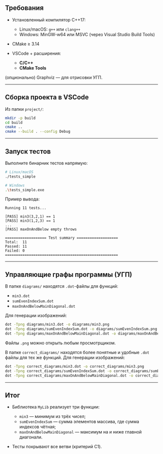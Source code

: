 ## Требования

* Установленный компилятор C++17:

  * Linux/macOS: `g++` или `clang++`
  * Windows: MinGW-w64 или MSVC (через Visual Studio Build Tools)
* CMake ≥ 3.14
* VSCode + расширения:

  * **C/C++**
  * **CMake Tools**

(опционально) Graphviz — для отрисовки УГП.

---

## Сборка проекта в VSCode

Из папки `project/`:

```bash
mkdir -p build
cd build
cmake ..
cmake --build . --config Debug
```

---

##  Запуск тестов

Выполните бинарник тестов напрямую:

```bash
# Linux/macOS
./tests_simple

# Windows
.\tests_simple.exe
```

Пример вывода:

```
Running 11 tests...

[PASS] min3(3,2,1) == 1
[PASS] min3(1,2,3) == 1
...
[PASS] maxOnAndBelow empty throws

=================== Test summary ===================
Total:  11
Passed: 11
Failed: 0
====================================================
```

---

## Управляющие графы программы (УГП)

В папке `diagrams/` находятся `.dot`-файлы для функций:

* `min3.dot`
* `sumEvenIndexSum.dot`
* `maxOnAndBelowMainDiagonal.dot`

Для генерации изображений:

```bash
dot -Tpng diagrams/min3.dot -o diagrams/min3.png
dot -Tpng diagrams/sumEvenIndexSum.dot -o diagrams/sumEvenIndexSum.png
dot -Tpng diagrams/maxOnAndBelowMainDiagonal.dot -o diagrams/maxOnAndBelowMainDiagonal.png
```

Файлы `.png` можно открыть любым просмотрщиком.

В папке `correct_diagrams/` находятся более понятные и удобные `.dot` файлы для тех же функций. Для генерации изображений:

```bash
dot -Tpng correct_diagrams/min3.dot -o correct_diagrams/min3.png
dot -Tpng correct_diagrams/sumEvenIndexSum.dot -o correct_diagrams/sumEvenIndexSum.png
dot -Tpng correct_diagrams/maxOnAndBelowMainDiagonal.dot -o correct_diagrams/maxOnAndBelowMainDiagonal.png
```

---

## Итог

* Библиотека `MyLib` реализует три функции:

  * `min3` — минимум из трёх чисел;
  * `sumEvenIndexSum` — сумма элементов массива, где сумма индексов чётная;
  * `maxOnAndBelowMainDiagonal` — максимум на и ниже главной диагонали.
* Тесты покрывают все ветви (критерий C1).
